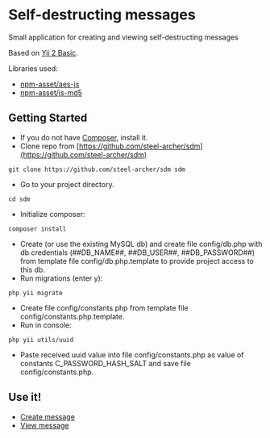 Self-destructing messages
===============================

Small application for creating and viewing self-destructing messages

Based on [Yii 2 Basic](https://github.com/yiisoft/yii2-app-basic).

Libraries used:
 - [npm-asset/aes-js](https://www.npmjs.com/package/aes-js)
 - [npm-asset/js-md5](https://www.npmjs.com/package/js-md5)

Getting Started
---------------
* If you do not have [Composer](https://getcomposer.org/doc/00-intro.md), install it.
* Clone repo from [https://github.com/steel-archer/sdm](https://github.com/steel-archer/sdm)
```
git clone https://github.com/steel-archer/sdm sdm
```
* Go to your project directory.
```
cd sdm
```
* Initialize composer:
```
composer install
```
* Create (or use the existing MySQL db) and create file config/db.php with db credentials (##DB_NAME##, ##DB_USER##, ##DB_PASSWORD##) from template file config/db.php.template to provide project access to this db.
* Run migrations (enter y):
```
php yii migrate
```
* Create file config/constants.php from template file config/constants.php.template.
* Run in console:
```
php yii utils/uuid
```
* Paste received uuid value into file config/constants.php as value of constants C_PASSWORD_HASH_SALT and save file config/constants.php.

Use it!
---------------
- [Create message](http://localhost/sdm/web/index.php/message/create)
- [View message](http://localhost/sdm/web/index.php/message/view)
